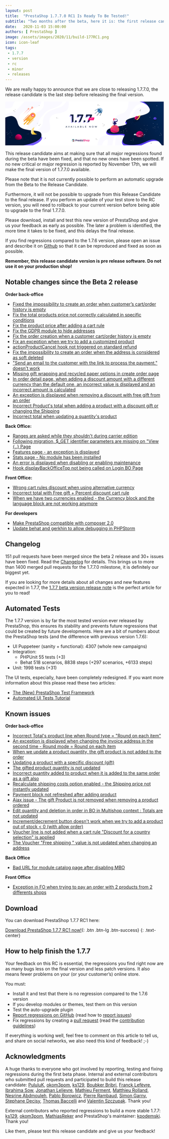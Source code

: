 ```yaml
---
layout: post
title:  "PrestaShop 1.7.7.0 RC1 Is Ready To Be Tested!"
subtitle: "Two months after the beta, here it is: the first release candidate for PrestaShop 1.7.7.0 is now ready for you to test!"
date:   2020-11-03 15:00:00
authors: [ PrestaShop ]
image: /assets/images/2020/11/build-177RC1.png
icon: icon-leaf
tags:
 - 1.7.7
 - version
 - rc
 - minor
 - releases
---
```


We are really happy to announce that we are close to releasing 1.7.7.0, the release candidate is the last step before releasing the final version. 

![1.7.7.0 RC1 is available!](/assets/images/2020/11/build-177RC1.png)

This release candidate aims at making sure that all major regressions found during the beta have been fixed, and that no new ones have been spotted. If no new critical or major regression is reported by November 17th, we will make the final version of 1.7.7.0 available.

Please note that it is not currently possible to perform an automatic upgrade from the Beta to the Release Candidate. 

Furthermore, it will not be possible to upgrade from this Release Candidate to the final release. If you perform an update of your test store to the RC version, you will need to rollback to your current version before being able to upgrade to the final 1.7.7.0.

Please download, install and test this new version of PrestaShop and give us your feedback as early as possible. The later a problem is identified, the more time it takes to be fixed, and this delays the final release.

If you find regressions compared to the 1.7.6 version, please open an issue and describe it on [Github](https://github.com/PrestaShop/PrestaShop/issues/new?template=1_bug_report.md) so that it can be reproduced and fixed as soon as possible.

**Remember, this release candidate version is pre release software. Do not use it on your production shop!**


## Notable changes since the Beta 2 release

**Order back-office**
- [Fixed the impossibility to create an order when customer’s cart/order history is empty](https://github.com/PrestaShop/PrestaShop/issues/20643)
- [Fix the total products price not correctly calculated in specific conditions](https://github.com/PrestaShop/PrestaShop/issues/20542)
- [Fix the product price after adding a cart rule](https://github.com/PrestaShop/PrestaShop/issues/20533)
- [Fix the GDPR module to hide addresses](https://github.com/PrestaShop/PrestaShop/issues/20605)
- [Fix the order creation when a customer cart/order history is empty](https://github.com/PrestaShop/PrestaShop/issues/20643)
- [Fix an exception when we try to add a customized product](https://github.com/PrestaShop/PrestaShop/issues/20671)
- [actionProductCancel hook not triggered on standard refund](https://github.com/PrestaShop/PrestaShop/issues/20712)
- [Fix the impossibility to create an order when the address is considered as soft deleted](https://github.com/PrestaShop/PrestaShop/issues/20666)
- ["Send an email to the customer with the link to process the payment." doesn't work](https://github.com/PrestaShop/PrestaShop/issues/20687)
- [Missing gift wrapping and recycled paper options in create order page](https://github.com/PrestaShop/PrestaShop/issues/21300)
- [In order detail page, when adding a discount amount with a different currency than the default one, an incorrect value is displayed and an incorrect amount is calculated](https://github.com/PrestaShop/PrestaShop/issues/21323)
- [An exception is displayed when removing a discount with free gift from an order](https://github.com/PrestaShop/PrestaShop/issues/21438)
- [Incorrect Product's total when adding a product with a discount gift or changing the Shipping](https://github.com/PrestaShop/PrestaShop/issues/21566)
- [Incorrect total when updating a quantity's product](https://github.com/PrestaShop/PrestaShop/issues/21659)

**Back Office:**
- [Ranges are asked while they shouldn't during carrier edition](https://github.com/PrestaShop/PrestaShop/issues/20993)
- [Following migration, $_GET identifier parameters are missing on "View {..} Page](https://github.com/PrestaShop/PrestaShop/issues/20934)
- [Features page - an exception is displayed](https://github.com/PrestaShop/PrestaShop/issues/20777)
- [Stats page - No module has been installed](https://github.com/PrestaShop/PrestaShop/issues/21186)
- [An error is displayed when disabling or enabling maintenance](https://github.com/PrestaShop/PrestaShop/issues/21430)
- [Hook displayBackOfficeTop not being called on Login BO Page](https://github.com/PrestaShop/PrestaShop/issues/21379)

**Front Office:**
- [Wrong cart rules discount when using alternative currency](https://github.com/PrestaShop/PrestaShop/issues/20594)
- [Incorrect total with Free gift + Percent discount cart rule](https://github.com/PrestaShop/PrestaShop/issues/20690)
- [When we have two currencies enabled - the Currency block and the language block are not working anymore](https://github.com/PrestaShop/PrestaShop/issues/20950)

**For developers**
- [Make PrestaShop compatible with composer 2.0](https://github.com/PrestaShop/PrestaShop/pull/21609)
- [Update behat and gerkhin to allow debugging in PHPStorm](https://github.com/PrestaShop/PrestaShop/pull/21532)

## Changelog

151 pull requests have been merged since the beta 2 release and 30+ issues have been fixed. Read the [Changelog](https://github.com/PrestaShop/PrestaShop/releases) for details. 
This brings us to more than 1400 merged pull requests for the 1.7.7.0 milestone, it is definitely our biggest yet.

If you are looking for more details about all changes and new features expected in 1.7.7, the [1.7.7 beta version release note](https://build.prestashop.com/news/prestashop-1-7-7-0-beta-release/) is the perfect article for you to read!

## Automated Tests

The 1.7.7 version is by far the most tested version ever released by PrestaShop, this ensures its stability and prevents future regressions that could be created by future developments.
Here are a bit of numbers about the PrestaShop tests (and the difference with previous version 1.7.6):

- UI Puppeteer (sanity + functional): 4307 (whole new campaigns)
- Integration:
  - PHPUnit 55 tests (+3)
  - Behat 518 scenarios, 8838 steps (+297 scenarios, +6133 steps)
- Unit: 1998 tests (+31)

The UI tests, especially, have been completely redesigned. If you want more information about this please read these two articles:
- [The (New) PrestaShop Test Framework](https://build.prestashop.com/news/the-new-prestashop-test-framework/)
- [Automated UI Tests Tutorial](https://build.prestashop.com/news/how-to-write-a-new-ui-test/)

## Known issues

**Order back-office**
- [Incorrect Total's product line when Round type = "Round on each item"](https://github.com/PrestaShop/PrestaShop/issues/21708)
- [An exception is displayed when changing the invoice address in the second time - Round mode = Round on each item](https://github.com/PrestaShop/PrestaShop/issues/21717)
- [When we update a product quantity, the gift product is not added to the order](https://github.com/PrestaShop/PrestaShop/issues/21501)
- [Updating a product with a specific discount (gift)](https://github.com/PrestaShop/PrestaShop/issues/21506)
- [The gifted product quantity is not updated](https://github.com/PrestaShop/PrestaShop/issues/21592)
- [Incorrect quantity added to product when it is added to the same order as a gift also](https://github.com/PrestaShop/PrestaShop/issues/21531)
- [Recalculate shipping costs option enabled - the Shipping price not instantly updated](https://github.com/PrestaShop/PrestaShop/issues/21267)
- [Payment block not refreshed after adding product](https://github.com/PrestaShop/PrestaShop/issues/21293)
- [Ajax issue - The gift Product is not removed when removing a product ordered](https://github.com/PrestaShop/PrestaShop/issues/21500)
- [Edit quantity and deletion in order in BO in Multishop context : Totals are not updated](https://github.com/PrestaShop/PrestaShop/issues/21706)
- [Increment/decrement button doesn't work when we try to add a product out of stock < 0 (with allow order)](https://github.com/PrestaShop/PrestaShop/issues/21529)
- [Voucher line is not added when a cart rule "Discount for a country selection" is applied](https://github.com/PrestaShop/PrestaShop/issues/21548)
- [The Voucher "Free shipping " value is not updated when changing an address](https://github.com/PrestaShop/PrestaShop/issues/21549)

**Back Office**
- [Bad URL for module catalog page after disabling MBO](https://github.com/PrestaShop/PrestaShop/issues/21588)

**Front Office**
- [Exception in FO when trying to pay an order with 2 products from 2 differents shops](https://github.com/PrestaShop/PrestaShop/issues/21714)


## Download

You can download PrestaShop 1.7.7 RC1 here:

[Download PrestaShop 1.7.7 RC1 now!](https://www.prestashop.com/en/developers-versions){: .btn .btn-lg .btn-success}
{: .text-center}


## How to help finish the 1.7.7

Your feedback on this RC is essential, the regressions you find right now are as many bugs less on the final version and less patch versions. It also means fewer problems on your (or your customer’s) online store. 

You must:

- Install it and test that there is no regression compared to the 1.7.6 version
- If you develop modules or themes, test them on this version
- Test the auto-upgrade plugin
- [Report regressions on GitHub](https://github.com/PrestaShop/PrestaShop/issues) (read how to [report issues](https://devdocs.prestashop.com/1.7/contribute/contribute-reporting-issues/))
- Fix regressions by creating a [pull request](https://github.com/PrestaShop/PrestaShop/compare) (read the [contribution guidelines](https://devdocs.prestashop.com/1.7/contribute/contribution-guidelines/))


If everything is working well, feel free to comment on this article to tell us, and share on social networks, we also need this kind of feedback! ;-)

## Acknowledgments

A huge thanks to everyone who got involved by reporting, testing and fixing regressions during the first beta phase.
Internal and external contributors who submitted pull requests and participated to build this release candidate: [PululuK](https://github.com/PululuK), [okom3pom](https://github.com/okom3pom), [ks129](https://github.com/ks129), [Boubker Bribri](https://github.com/boubkerbribri), [Franck Lefèvre](https://github.com/Progi1984), [Ibrahima Sow](https://github.com/sowbiba), [Jonathan Lelievre](https://github.com/jolelievre), [Mathieu Ferment](https://github.com/matks), [Matthieu Rolland](https://github.com/matthieu-rolland), [Nesrine Abdmouleh](https://github.com/nesrineabdmouleh), [Pablo Borowicz](https://github.com/eternoendless), [Pierre Rambaud](https://github.com/PierreRambaud), [Simon Garny](https://github.com/SimonGrn), [Stephane Decisy](https://github.com/SD1982), [Thomas Baccelli](https://github.com/atomiix) and [Valentin Szczupak](https://github.com/NeOMakinG). Thank you!

External contributors who reported regressions to build a more stable 1.7.7: [ks129](https://github.com/ks129), [okom3pom](https://github.com/okom3pom), [MathiasReker](https://github.com/MathiasReker) and PrestaShop's maintainer: [kpodemski](https://github.com/kpodemski). Thank you!

Like them, please test this release candidate and give us your feedback!
